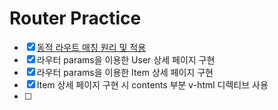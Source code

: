 # Router Practice

- [x] [동적 라우트 매칭 원리 및 적용](https://router.vuejs.org/guide/essentials/dynamic-matching.html)
- [x] 라우터 params을 이용한 User 상세 페이지 구현
- [x] 라우터 params을 이용한 Item 상세 페이지 구현
- [x] Item 상세 페이지 구현 시 contents 부분 v-html 디렉티브 사용
- [ ]
